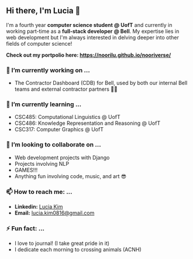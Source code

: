 ## Hi there, I'm Lucia 👋

I'm a fourth year **computer science student** **@ UofT** and currently in working part-time as a **full-stack developer** **@ Bell**. My expertise lies in web development but I'm always interested in delving deeper into other fields of computer science! 

**Check out my portpolio here: https://noorilu.github.io/nooriverse/** 

### 🔭 I’m currently working on ...
* The Contractor Dashboard (CDB) for Bell, used by both our internal Bell teams and external contractor partners 🕺💃

### 🌱 I’m currently learning ...
* CSC485: Computational Linguistics @ UofT
* CSC486: Knowledge Representation and Reasoning @ UofT
* CSC317: Computer Graphics @ UofT

### 👯 I’m looking to collaborate on ...
* Web development projects with Django
* Projects involving NLP
* GAMES!!!
* Anything fun involving code, music, and art 😎

<!-- 
### 🤔 I’m looking for help with ...
### 💬 Ask me about ...
### 😄 Pronouns: ...
-->

### 📫 How to reach me: ...
* **Linkedin:** [Lucia Kim](https://www.linkedin.com/in/luci-kim/)
* **Email:** lucia.kim0816@gmail.com

### ⚡ Fun fact: ...
* I love to journal! (I take great pride in it)
* I dedicate each morning to crossing animals (ACNH)

<!--
**noorilu/noorilu** is a ✨ _special_ ✨ repository because its `README.md` (this file) appears on your GitHub profile.

Here are some ideas to get you started:

- 🔭 I’m currently working on ...
- 🌱 I’m currently learning ...
- 👯 I’m looking to collaborate on ...
- 🤔 I’m looking for help with ...
- 💬 Ask me about ...
- 📫 How to reach me: ...
- 😄 Pronouns: ...
- ⚡ Fun fact: ...
-->
